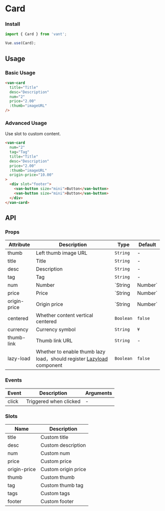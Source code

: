 # Card

### Install
``` javascript
import { Card } from 'vant';

Vue.use(Card);
```

## Usage

### Basic Usage

```html
<van-card
  title="Title"
  desc="Description"
  num="2"
  price="2.00"
  :thumb="imageURL"
/>
```

### Advanced Usage

Use slot to custom content.

```html
<van-card
  num="2"
  tag="Tag"
  title="Title"
  desc="Description"  
  price="2.00"
  :thumb="imageURL"
  origin-price="10.00"
>
  <div slot="footer">
    <van-button size="mini">Button</van-button>
    <van-button size="mini">Button</van-button>
  </div>
</van-card>
```

## API

### Props

| Attribute | Description | Type | Default |
|------|------|------|------|
| thumb | Left thumb image URL | `String` | - |
| title | Title | `String` | - |
| desc | Description | `String` | - |
| tag | Tag | `String` | - |
| num | Number | `String | Number` | - |
| price | Price | `String | Number` | - |
| origin-price | Origin price | `String | Number` | - |
| centered | Whether content vertical centered | `Boolean` | `false` |
| currency | Currency symbol |  `String` | `¥` |
| thumb-link | Thumb link URL | `String` | - |
| lazy-load | Whether to enable thumb lazy load，should register [Lazyload](#/en-US/lazyload) component | `Boolean` | `false` |

### Events

| Event | Description | Arguments |
|------|------|------|
| click | Triggered when clicked | - |

### Slots

| Name | Description |
|------|------|
| title | Custom title |
| desc | Custom description |
| num | Custom num |
| price | Custom price |
| origin-price | Custom origin price |
| thumb | Custom thumb |
| tag | Custom thumb tag |
| tags | Custom tags |
| footer | Custom footer |
